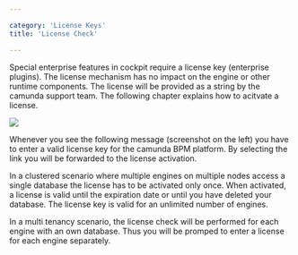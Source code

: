 ```yaml
---

category: 'License Keys'
title: 'License Check'

---
```


Special enterprise features in cockpit require a license key (enterprise plugins). The license mechanism has no impact on the engine or other runtime components. The license will be provided as a string by the camunda support team. The following chapter explains how to acitvate a license. 

<div class="row">
  <div class="col-xs-6 col-sm-6 col-md-3">
    <img data-img-thumb src="ref:asset:/assets/img/license-keys/license-prompt.png" />
  </div>
  <div class="col-xs-6 col-sm-6 col-md-9">
      <p>Whenever you see the following message (screenshot on the left) you have to enter a valid license key for the camunda BPM platform. By selecting the link you will be forwarded to the license activation.</p>
      <p>In a clustered scenario where multiple engines on multiple nodes access a single database the license has to be activated only once. When activated, a license is valid until the expiration date or until you have deleted your database. The license key is valid for an unlimited number of engines.</p>
      <p> In a multi tenancy scenario, the license check will be performed for each engine with an own database. Thus you will be promped to enter a license for each engine separately.</p>       
  </div>  
</div>






